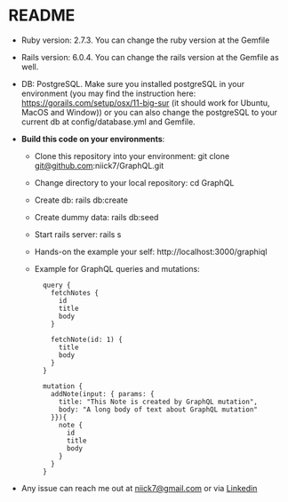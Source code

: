 # README

* Ruby version: 2.7.3. You can change the ruby version at the Gemfile

* Rails version: 6.0.4. You can change the rails version at the Gemfile as well.

* DB: PostgreSQL. Make sure you installed postgreSQL in your environment (you may find the instruction here: https://gorails.com/setup/osx/11-big-sur (it should work for Ubuntu, MacOS and Window)) or you can also change the postgreSQL to your current db at config/database.yml and Gemfile.


* **Build this code on your environments**:
  - Clone this repository into your environment: git clone git@github.com:niick7/GraphQL.git

  - Change directory to your local repository: cd GraphQL

  - Create db: rails db:create

  - Create dummy data: rails db:seed

  - Start rails server: rails s

  - Hands-on the example your self: http://localhost:3000/graphiql

  - Example for GraphQL queries and mutations:

    ``` 
      query {
        fetchNotes {
          id
          title
          body
        }

        fetchNote(id: 1) {
          title
          body
        }
      }
    ```

    ```
      mutation {
        addNote(input: { params: {
          title: "This Note is created by GraphQL mutation",
          body: "A long body of text about GraphQL mutation"
        }}){
          note {
            id
            title
            body
          }
        }
      }
    ```

* Any issue can reach me out at niick7@gmail.com or via [Linkedin](https://www.linkedin.com/in/niick7/)

